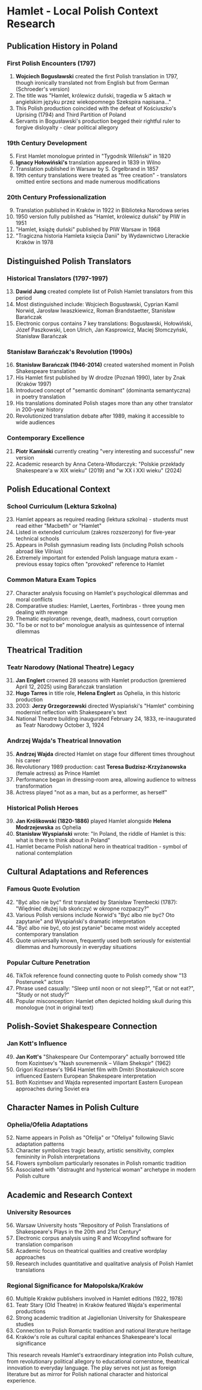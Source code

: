 # Hamlet - Local Polish Context Research

## Publication History in Poland

### First Polish Encounters (1797)
1. **Wojciech Bogusławski** created the first Polish translation in 1797, though ironically translated not from English but from German (Schroeder's version)
2. The title was "Hamlet, królewicz duński, tragedia w 5 aktach w angielskim języku przez wiekopomnego Szekspira napisana..."
3. This Polish production coincided with the defeat of Kościuszko's Uprising (1794) and Third Partition of Poland
4. Servants in Bogusławski's production begged their rightful ruler to forgive disloyalty - clear political allegory

### 19th Century Development
5. First Hamlet monologue printed in "Tygodnik Wileński" in 1820
6. **Ignacy Hołowiński's** translation appeared in 1839 in Wilno
7. Translation published in Warsaw by S. Orgelbrand in 1857
8. 19th century translations were treated as "free creation" - translators omitted entire sections and made numerous modifications

### 20th Century Professionalization
9. Translation published in Kraków in 1922 in Biblioteka Narodowa series
10. 1950 version fully published as "Hamlet, królewicz duński" by PIW in 1951
11. "Hamlet, książę duński" published by PIW Warsaw in 1968
12. "Tragiczna historia Hamleta księcia Danii" by Wydawnictwo Literackie Kraków in 1978

## Distinguished Polish Translators

### Historical Translators (1797-1997)
13. **Dawid Jung** created complete list of Polish Hamlet translators from this period
14. Most distinguished include: Wojciech Bogusławski, Cyprian Kamil Norwid, Jarosław Iwaszkiewicz, Roman Brandstaetter, Stanisław Barańczak
15. Electronic corpus contains 7 key translations: Bogusławski, Hołowiński, Józef Paszkowski, Leon Ulrich, Jan Kasprowicz, Maciej Słomczyński, Stanisław Barańczak

### Stanisław Barańczak's Revolution (1990s)
16. **Stanisław Barańczak (1946-2014)** created watershed moment in Polish Shakespeare translation
17. His Hamlet first published by W drodze (Poznań 1990), later by Znak (Kraków 1997)
18. Introduced concept of "semantic dominant" (dominanta semantyczna) in poetry translation
19. His translations dominated Polish stages more than any other translator in 200-year history
20. Revolutionized translation debate after 1989, making it accessible to wide audiences

### Contemporary Excellence
21. **Piotr Kamiński** currently creating "very interesting and successful" new version
22. Academic research by Anna Cetera-Włodarczyk: "Polskie przekłady Shakespeare'a w XIX wieku" (2019) and "w XX i XXI wieku" (2024)

## Polish Educational Context

### School Curriculum (Lektura Szkolna)
23. Hamlet appears as required reading (lektura szkolna) - students must read either "Macbeth" or "Hamlet"
24. Listed in extended curriculum (zakres rozszerzony) for five-year technical schools
25. Appears in Polish gymnasium reading lists (including Polish schools abroad like Vilnius)
26. Extremely important for extended Polish language matura exam - previous essay topics often "provoked" reference to Hamlet

### Common Matura Exam Topics
27. Character analysis focusing on Hamlet's psychological dilemmas and moral conflicts
28. Comparative studies: Hamlet, Laertes, Fortinbras - three young men dealing with revenge
29. Thematic exploration: revenge, death, madness, court corruption
30. "To be or not to be" monologue analysis as quintessence of internal dilemmas

## Theatrical Tradition

### Teatr Narodowy (National Theatre) Legacy
31. **Jan Englert** crowned 28 seasons with Hamlet production (premiered April 12, 2025) using Barańczak translation
32. **Hugo Tarres** in title role, **Helena Englert** as Ophelia, in this historic production
33. 2003: **Jerzy Grzegorzewski** directed Wyspiański's "Hamlet" combining modernist reflection with Shakespeare's text
34. National Theatre building inaugurated February 24, 1833, re-inaugurated as Teatr Narodowy October 3, 1924

### Andrzej Wajda's Theatrical Innovation
35. **Andrzej Wajda** directed Hamlet on stage four different times throughout his career
36. Revolutionary 1989 production: cast **Teresa Budzisz-Krzyżanowska** (female actress) as Prince Hamlet
37. Performance began in dressing-room area, allowing audience to witness transformation
38. Actress played "not as a man, but as a performer, as herself"

### Historical Polish Heroes
39. **Jan Królikowski (1820-1886)** played Hamlet alongside **Helena Modrzejewska** as Ophelia
40. **Stanisław Wyspiański** wrote: "In Poland, the riddle of Hamlet is this: what is there to think about in Poland"
41. Hamlet became Polish national hero in theatrical tradition - symbol of national contemplation

## Cultural Adaptations and References

### Famous Quote Evolution
42. "Być albo nie być" first translated by Stanisław Trembecki (1787): "Więdnieć dłużej lub skończyć w okropne rozpaczy?"
43. Various Polish versions include Norwid's "Być albo nie być? Oto zapytanie" and Wyspiański's dramatic interpretation
44. "Być albo nie być, oto jest pytanie" became most widely accepted contemporary translation
45. Quote universally known, frequently used both seriously for existential dilemmas and humorously in everyday situations

### Popular Culture Penetration
46. TikTok reference found connecting quote to Polish comedy show "13 Posterunek" actors
47. Phrase used casually: "Sleep until noon or not sleep?", "Eat or not eat?", "Study or not study?"
48. Popular misconception: Hamlet often depicted holding skull during this monologue (not in original text)

## Polish-Soviet Shakespeare Connection

### Jan Kott's Influence
49. **Jan Kott's** "Shakespeare Our Contemporary" actually borrowed title from Kozintsev's "Nash sovremennik – Viliam Shekspir" (1962)
50. Grigori Kozintsev's 1964 Hamlet film with Dmitri Shostakovich score influenced Eastern European Shakespeare interpretation
51. Both Kozintsev and Wajda represented important Eastern European approaches during Soviet era

## Character Names in Polish Culture

### Ophelia/Ofelia Adaptations
52. Name appears in Polish as "Ofelija" or "Ofeliya" following Slavic adaptation patterns
53. Character symbolizes tragic beauty, artistic sensitivity, complex femininity in Polish interpretations
54. Flowers symbolism particularly resonates in Polish romantic tradition
55. Associated with "distraught and hysterical woman" archetype in modern Polish culture

## Academic and Research Context

### University Resources
56. Warsaw University hosts "Repository of Polish Translations of Shakespeare's Plays in the 20th and 21st Century"
57. Electronic corpus analysis using R and Wcopyfind software for translation comparison
58. Academic focus on theatrical qualities and creative wordplay approaches
59. Research includes quantitative and qualitative analysis of Polish Hamlet translations

### Regional Significance for Małopolska/Kraków
60. Multiple Kraków publishers involved in Hamlet editions (1922, 1978)
61. Teatr Stary (Old Theatre) in Kraków featured Wajda's experimental productions
62. Strong academic tradition at Jagiellonian University for Shakespeare studies
63. Connection to Polish Romantic tradition and national literature heritage
64. Kraków's role as cultural capital enhances Shakespeare's local significance

This research reveals Hamlet's extraordinary integration into Polish culture, from revolutionary political allegory to educational cornerstone, theatrical innovation to everyday language. The play serves not just as foreign literature but as mirror for Polish national character and historical experience.